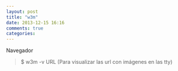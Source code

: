 ```yaml
---
layout: post
title: "w3m"
date: 2013-12-15 16:16
comments: true
categories: 
---
```

Navegador

>$ w3m -v URL (Para visualizar las url con imágenes en las tty)

